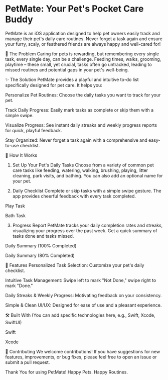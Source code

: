 # PetMate: Your Pet's Pocket Care Buddy

PetMate is an iOS application designed to help pet owners easily track and manage their pet's daily care routines. Never forget a task again and ensure your furry, scaly, or feathered friends are always happy and well-cared for!

🐾 The Problem
Caring for pets is rewarding, but remembering every single task, every single day, can be a challenge. Feeding times, walks, grooming, playtime – these small, yet crucial, tasks often go untracked, leading to missed routines and potential gaps in your pet's well-being.

✨ The Solution
PetMate provides a playful and intuitive to-do list specifically designed for pet care. It helps you:

Personalize Pet Routines: Choose the daily tasks you want to track for your pet.

Track Daily Progress: Easily mark tasks as complete or skip them with a simple swipe.

Visualize Progress: See instant daily streaks and weekly progress reports for quick, playful feedback.

Stay Organized: Never forget a task again with a comprehensive and easy-to-use checklist.

📱 How It Works
1. Set Up Your Pet's Daily Tasks
Choose from a variety of common pet care tasks like feeding, watering, walking, brushing, playing, litter cleaning, park visits, and bathing. You can also add an optional name for your pet.

2. Daily Checklist
Complete or skip tasks with a simple swipe gesture. The app provides cheerful feedback with every task completed.

Play Task

Bath Task

3. Progress Report
PetMate tracks your daily completion rates and streaks, visualizing your progress over the past week. Get a quick summary of tasks done and tasks missed.

Daily Summary (100% Completed)

Daily Summary (80% Completed)

🚀 Features
Personalized Task Selection: Customize your pet's daily checklist.

Intuitive Task Management: Swipe left to mark "Not Done," swipe right to mark "Done."

Daily Streaks & Weekly Progress: Motivating feedback on your consistency.

Simple & Clean UI/UX: Designed for ease of use and a pleasant experience.

🛠️ Built With
(You can add specific technologies here, e.g., Swift, Xcode, SwiftUI)

Swift

Xcode

🤝 Contributing
We welcome contributions! If you have suggestions for new features, improvements, or bug fixes, please feel free to open an issue or submit a pull request.

Thank You for using PetMate! Happy Pets. Happy Routines.
